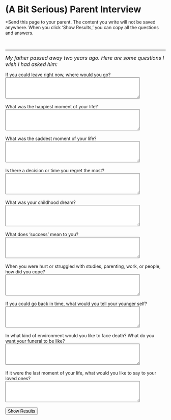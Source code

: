 ---
---
<!DOCTYPE html>
<html lang="en">
<head>
    <h1>(A Bit Serious) Parent Interview</h1>
    <p> *Send this page to your parent. The content you write will not be saved anywhere. When you click ‘Show Results,’ you can copy all the questions and answers.</p>
    <br><hr>
    <p><small><em>My father passed away two years ago. Here are some questions I wish I had asked him:</small></em></p>
    <style>
        .hidden {
            display: none;
        }
        .result {
            margin-top: 20px;
        }
        .copy-button {
            margin-top: 10px;
        }
        small {
            font-size: 16px;
        }
        h1 {
            margin-bottom: 0em;
        }
        textarea {
            font-family: 'Clover', monospace;
        }
        button {
            font-size: 14px;
        }
        time {
            display: none;
        }
    </style>
</head>
<body>
    <form id="interviewForm">
        <label for="q1">If you could leave right now, where would you go?</label><br>
        <textarea id="q1" name="q1" rows="4" cols="50"></textarea><br><br>
        <label for="q2">What was the happiest moment of your life?</label><br>
        <textarea id="q2" name="q2" rows="4" cols="50"></textarea><br><br>
        <label for="q3">What was the saddest moment of your life?</label><br>
        <textarea id="q3" name="q3" rows="4" cols="50"></textarea><br><br>
        <label for="q4">Is there a decision or time you regret the most?</label><br>
        <textarea id="q4" name="q4" rows="4" cols="50"></textarea><br><br>
        <label for="q5">What was your childhood dream?</label><br>
        <textarea id="q5" name="q5" rows="4" cols="50"></textarea><br><br>
        <label for="q6">What does ‘success’ mean to you?</label><br>
        <textarea id="q6" name="q6" rows="4" cols="50"></textarea><br><br>
        <label for="q7">When you were hurt or struggled with studies, parenting, work, or people, how did you cope?</label><br>
        <textarea id="q7" name="q7" rows="4" cols="50"></textarea><br><br>
        <label for="q8">If you could go back in time, what would you tell your younger self?</label><br>
        <textarea id="q8" name="q8" rows="4" cols="50"></textarea><br><br>
        <label for="q9">In what kind of environment would you like to face death? What do you want your funeral to be like?</label><br>
        <textarea id="q9" name="q9" rows="4" cols="50"></textarea><br><br>
        <label for="q10">If it were the last moment of your life, what would you like to say to your loved ones?</label><br>
        <textarea id="q10" name="q10" rows="4" cols="50"></textarea><br><br>
        <button type="button" onclick="showResults()">Show Results</button>
    </form>

<div id="results" class="hidden">
        <h2>Questions & Answers</h2>
        <div id="answers"></div>
        <button class="copy-button" onclick="copyResults()">Copy All</button>
</div>

<script>
        function showResults() {
            var form = document.getElementById('interviewForm');
            var resultsDiv = document.getElementById('results');
            var answersDiv = document.getElementById('answers');
            var formData = new FormData(form);
            var resultHTML = '';

            var questions = {
                q1: "If you could leave right now, where would you go?",
                q2: "What was the happiest moment of your life?",
                q3: "What was the saddest moment of your life?",
                q4: "Is there a decision or time you regret the most?",
                q5: "What was your childhood dream?",
                q6: "What does ‘success’ mean to you?",
                q7: "When you were hurt or struggled with studies, parenting, work, or people, how did you cope?",
                q8: "If you could go back in time, what would you tell your younger self?",
                q9: "In what kind of environment would you like to face death? What do you want your funeral to be like?",
                q10: "If it were the last moment of your life, what would you like to say to your loved ones?"
            };

            formData.forEach(function(value, key) {
                resultHTML += '<p><strong>' + questions[key] + ':</strong><br> ' + value + '</p>';
            });

            answersDiv.innerHTML = resultHTML;
            resultsDiv.classList.remove('hidden');
        }

        function copyResults() {
            var range = document.createRange();
            range.selectNode(document.getElementById('answers'));
            window.getSelection().removeAllRanges(); // clear current selection
            window.getSelection().addRange(range); // to select text
            document.execCommand("copy");
            window.getSelection().removeAllRanges(); // to deselect
            alert('Copied! Share with your loved ones.♥');
        }
    </script>
</body>
</html>
